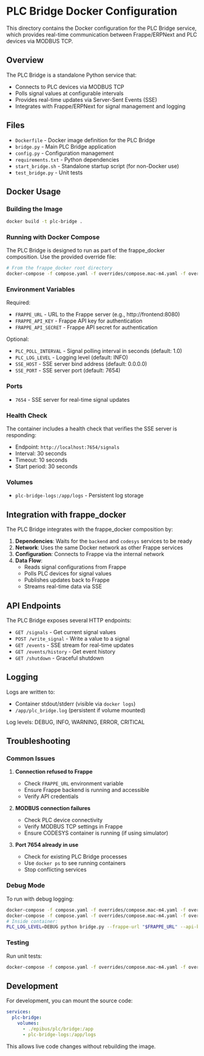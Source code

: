 # PLC Bridge Docker Configuration

This directory contains the Docker configuration for the PLC Bridge service, which provides real-time communication between Frappe/ERPNext and PLC devices via MODBUS TCP.

## Overview

The PLC Bridge is a standalone Python service that:
- Connects to PLC devices via MODBUS TCP
- Polls signal values at configurable intervals
- Provides real-time updates via Server-Sent Events (SSE)
- Integrates with Frappe/ERPNext for signal management and logging

## Files

- `Dockerfile` - Docker image definition for the PLC Bridge
- `bridge.py` - Main PLC Bridge application
- `config.py` - Configuration management
- `requirements.txt` - Python dependencies
- `start_bridge.sh` - Standalone startup script (for non-Docker use)
- `test_bridge.py` - Unit tests

## Docker Usage

### Building the Image

```bash
docker build -t plc-bridge .
```

### Running with Docker Compose

The PLC Bridge is designed to run as part of the frappe_docker composition. Use the provided override file:

```bash
# From the frappe_docker root directory
docker-compose -f compose.yaml -f overrides/compose.mac-m4.yaml -f overrides/compose.redis.yaml -f overrides/compose.mariadb.yaml -f overrides/compose.codesys.yaml -f overrides/compose.plc-bridge.yaml up -d
```

### Environment Variables

Required:
- `FRAPPE_URL` - URL to the Frappe server (e.g., http://frontend:8080)
- `FRAPPE_API_KEY` - Frappe API key for authentication
- `FRAPPE_API_SECRET` - Frappe API secret for authentication

Optional:
- `PLC_POLL_INTERVAL` - Signal polling interval in seconds (default: 1.0)
- `PLC_LOG_LEVEL` - Logging level (default: INFO)
- `SSE_HOST` - SSE server bind address (default: 0.0.0.0)
- `SSE_PORT` - SSE server port (default: 7654)

### Ports

- `7654` - SSE server for real-time signal updates

### Health Check

The container includes a health check that verifies the SSE server is responding:
- Endpoint: `http://localhost:7654/signals`
- Interval: 30 seconds
- Timeout: 10 seconds
- Start period: 30 seconds

### Volumes

- `plc-bridge-logs:/app/logs` - Persistent log storage

## Integration with frappe_docker

The PLC Bridge integrates with the frappe_docker composition by:

1. **Dependencies**: Waits for the `backend` and `codesys` services to be ready
2. **Network**: Uses the same Docker network as other Frappe services
3. **Configuration**: Connects to Frappe via the internal network
4. **Data Flow**: 
   - Reads signal configurations from Frappe
   - Polls PLC devices for signal values
   - Publishes updates back to Frappe
   - Streams real-time data via SSE

## API Endpoints

The PLC Bridge exposes several HTTP endpoints:

- `GET /signals` - Get current signal values
- `POST /write_signal` - Write a value to a signal
- `GET /events` - SSE stream for real-time updates
- `GET /events/history` - Get event history
- `GET /shutdown` - Graceful shutdown

## Logging

Logs are written to:
- Container stdout/stderr (visible via `docker logs`)
- `/app/plc_bridge.log` (persistent if volume mounted)

Log levels: DEBUG, INFO, WARNING, ERROR, CRITICAL

## Troubleshooting

### Common Issues

1. **Connection refused to Frappe**
   - Check `FRAPPE_URL` environment variable
   - Ensure Frappe backend is running and accessible
   - Verify API credentials

2. **MODBUS connection failures**
   - Check PLC device connectivity
   - Verify MODBUS TCP settings in Frappe
   - Ensure CODESYS container is running (if using simulator)

3. **Port 7654 already in use**
   - Check for existing PLC Bridge processes
   - Use `docker ps` to see running containers
   - Stop conflicting services

### Debug Mode

To run with debug logging:

```bash
docker-compose -f compose.yaml -f overrides/compose.mac-m4.yaml -f overrides/compose.redis.yaml -f overrides/compose.mariadb.yaml -f overrides/compose.codesys.yaml -f overrides/compose.plc-bridge.yaml up -d
docker-compose -f compose.yaml -f overrides/compose.mac-m4.yaml -f overrides/compose.redis.yaml -f overrides/compose.mariadb.yaml -f overrides/compose.codesys.yaml -f overrides/compose.plc-bridge.yaml exec plc-bridge bash
# Inside container:
PLC_LOG_LEVEL=DEBUG python bridge.py --frappe-url "$FRAPPE_URL" --api-key "$FRAPPE_API_KEY" --api-secret "$FRAPPE_API_SECRET"
```

### Testing

Run unit tests:

```bash
docker-compose -f compose.yaml -f overrides/compose.mac-m4.yaml -f overrides/compose.redis.yaml -f overrides/compose.mariadb.yaml -f overrides/compose.codesys.yaml -f overrides/compose.plc-bridge.yaml exec plc-bridge python -m pytest test_bridge.py -v
```

## Development

For development, you can mount the source code:

```yaml
services:
  plc-bridge:
    volumes:
      - ./epibus/plc/bridge:/app
      - plc-bridge-logs:/app/logs
```

This allows live code changes without rebuilding the image.
